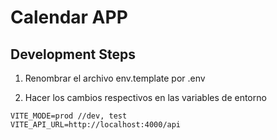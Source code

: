 # Calendar APP


## Development Steps

1. Renombrar el archivo env.template por .env

2. Hacer los cambios respectivos en las variables de entorno

```
VITE_MODE=prod //dev, test
VITE_API_URL=http://localhost:4000/api 

```

